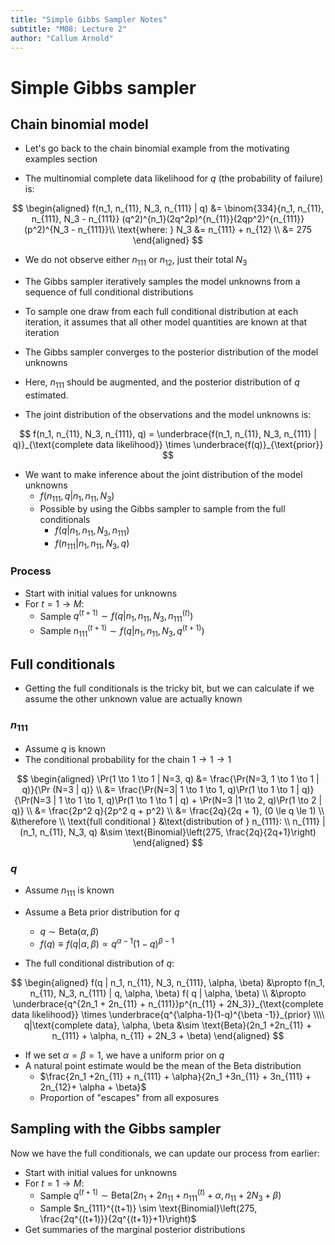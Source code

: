 ```yaml
---
title: "Simple Gibbs Sampler Notes"
subtitle: "M08: Lecture 2"
author: "Callum Arnold"
---
```


# Simple Gibbs sampler
## Chain binomial model 

- Let's go back to the chain binomial example from the motivating examples
  section

- The multinomial complete data likelihood for $q$ (the probability of failure) is:

$$
\begin{aligned}
  f(n_1, n_{11}, N_3, n_{111} | q) &= \binom{334}{n_1, n_{11}, n_{111}, N_3 -
  n_{111}} (q^2)^{n_1}(2q^2p)^{n_{11}}(2qp^2)^{n_{111}}(p^2)^{N_3 - n_{111}}\\
  \text{where: } N_3 &= n_{111} + n_{12} \\
  &= 275
\end{aligned}
$$

- We do not observe either $n_{111}$ or $n_{12}$, just their total $N_3$

- The Gibbs sampler iteratively samples the model unknowns from a sequence of
  full conditional distributions
- To sample one draw from each full conditional distribution at each iteration,
  it assumes that all other model quantities are known at that iteration
- The Gibbs sampler converges to the posterior distribution of the model
  unknowns 
- Here, $n_{111}$ should be augmented, and the posterior distribution of $q$
  estimated.

- The joint distribution of the observations and the model unknowns is:

$$
f(n_1, n_{11}, N_3, n_{111}, q) = \underbrace{f(n_1, n_{11}, N_3, n_{111} |
q)}_{\text{complete data likelihood}} \times \underbrace{f(q)}_{\text{prior}}
$$

- We want to make inference about the joint distribution of the model unknowns
  - $f(n_{111}, q | n_1, n_{11}, N_3)$
  - Possible by using the Gibbs sampler to sample from the full conditionals
    - $f(q | n_1, n_{11}, N_3, n_{111})$
    - $f(n_{111}| n_1, n_{11}, N_3, q)$

### Process

- Start with initial values for unknowns
- For $t=1 \to M$:
  - Sample $q^{(t+1)} \sim f(q | n_1, n_{11}, N_3, n_{111}^{(t)})$
  - Sample $n_{111}^{(t+1)} \sim f(q | n_1, n_{11}, N_3, q^{(t+1)})$

## Full conditionals

- Getting the full conditionals is the tricky bit, but we can calculate if we
  assume the other unknown value are actually known

### $n_{111}$

- Assume $q$ is known
- The conditional probability for the chain $1 \to 1 \to 1$

$$
\begin{aligned}
  \Pr(1 \to 1 \to 1 | N=3, q) &= \frac{\Pr(N=3, 1 \to 1 \to 1 | q)}{\Pr (N=3 |
  q)} \\
  &= \frac{\Pr(N=3| 1 \to 1 \to 1, q)\Pr(1 \to 1 \to 1 | q)}{\Pr(N=3 | 1 \to 1
  \to 1, q)\Pr(1 \to 1 \to 1 | q) + \Pr(N=3 |1 \to 2, q)\Pr(1 \to 2 | q)} \\
  &= \frac{2p^2 q}{2p^2 q + p^2} \\
  &= \frac{2q}{2q + 1}, (0 \le q \le 1) \\
  &\therefore \\
  \text{full conditional } &\text{distribution of } n_{111}: \\
  n_{111} | (n_1, n_{11}, N_3, q) &\sim \text{Binomial}\left(275,
  \frac{2q}{2q+1}\right)
\end{aligned}
$$

### $q$

- Assume $n_{111}$ is known
- Assume a Beta prior distribution for $q$
  - $q \sim \text{Beta}(\alpha, \beta)$
  - $f(q) \equiv f(q|\alpha, \beta) \propto q^{\alpha  - 1}(1-q)^{\beta - 1}$

- The full conditional distribution of $q$:

$$
\begin{aligned}
  f(q | n_1, n_{11}, N_3, n_{111}, \alpha, \beta) &\propto f(n_1, n_{11}, N_3,
  n_{111} | q, \alpha, \beta) f( q | \alpha, \beta) \\
  &\propto \underbrace{q^{2n_1 + 2n_{11} + n_{111}}p^{n_{11} +
  2N_3}}_{\text{complete data likelihood}} \times
  \underbrace{q^{\alpha-1}(1-q)^{\beta -1}}_{prior} \\\\
  q|\text{complete data}, \alpha, \beta &\sim \text{Beta}(2n_1 +2n_{11} +
  n_{111} + \alpha, n_{11} + 2N_3 + \beta)
\end{aligned}
$$

- If we set $\alpha = \beta = 1$, we have a uniform prior on $q$
- A natural point estimate would be the mean of the Beta distribution
  - $\frac{2n_1 +2n_{11} + n_{111} + \alpha}{2n_1 +3n_{11} + 3n_{111} + 2n_{12}+ \alpha + \beta}$
  - Proportion of "escapes" from all exposures

## Sampling with the Gibbs sampler

Now we have the full conditionals, we can update our process from earlier:

- Start with initial values for unknowns
- For $t=1 \to M$:
  - Sample $q^{(t+1)} \sim \text{Beta}(2n_1 +2n_{11} + n_{111}^{(t)} + \alpha, n_{11} + 2N_3 + \beta)$
  - Sample $n_{111}^{(t+1)} \sim \text{Binomial}\left(275, \frac{2q^{(t+1)}}{2q^{(t+1)}+1}\right)$
- Get summaries of the marginal posterior distributions